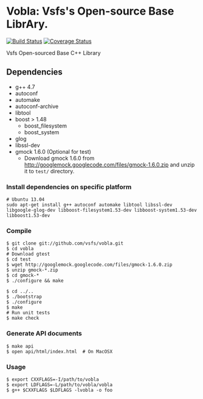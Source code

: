 Vobla: Vsfs's Open-source Base LibrAry.
=====

[![Build Status](https://travis-ci.org/vsfs/vobla.png?branch=master)](https://travis-ci.org/vsfs/vobla) [![Coverage Status](https://coveralls.io/repos/vsfs/vobla/badge.png?branch=master)](https://coveralls.io/r/vsfs/vobla)

Vsfs Open-sourced Base C++ Library

## Dependencies

 - g++ 4.7
 - autoconf
 - automake
 - autoconf-archive
 - libtool
 - boost > 1.48
   - boost_filesystem
   - boost_system
 - glog
 - libssl-dev
 - gmock 1.6.0 (Optional for test)
   - Download gmock 1.6.0 from
     http://googlemock.googlecode.com/files/gmock-1.6.0.zip and unzip it to `test/` directory.

### Install dependencies on specific platform

~~~~~~~~~~~~~~{.sh}
# Ubuntu 13.04
sudo apt-get install g++ autoconf automake libtool libssl-dev libgoogle-glog-dev libboost-filesystem1.53-dev libboost-system1.53-dev libboost1.53-dev
~~~~~~~~~~~~~~

### Compile

~~~~~~~~~~~~~~{.sh}
$ git clone git://github.com/vsfs/vobla.git
$ cd vobla
# Download gtest
$ cd test
$ wget http://googlemock.googlecode.com/files/gmock-1.6.0.zip
$ unzip gmock-*.zip
$ cd gmock-*
$ ./configure && make

$ cd ../..
$ ./bootstrap
$ ./configure
$ make
# Run unit tests
$ make check
~~~~~~~~~~~~~~

### Generate API documents

~~~~~~~~~~~~{.sh}
$ make api
$ open api/html/index.html  # On MacOSX
~~~~~~~~~~~~

### Usage

~~~~~~~~~~~~{.sh}
$ export CXXFLAGS=-I/path/to/vobla
$ export LDFLAGS=-L/path/to/vobla/vobla
$ g++ $CXXFLAGS $LDFLAGS -lvobla -o foo
~~~~~~~~~~~~
